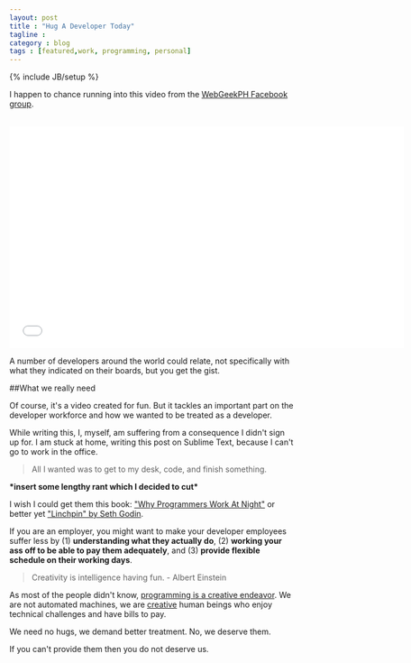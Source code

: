 ```yaml
---
layout: post
title : "Hug A Developer Today"
tagline : 
category : blog
tags : [featured,work, programming, personal]
---
```

{% include JB/setup %}

I happen to chance running into this video from the [WebGeekPH Facebook group](https://www.facebook.com/groups/webgeekph/).

<br />

<iframe width="700" height="394" src="//www.youtube.com/embed/1lqxORnQARw?rel=0" frameborder="0" allowfullscreen="1"> Hug a developer today </iframe>

A number of developers around the world could relate, not specifically with what they indicated on their boards, but you get the gist.

##What we really need

Of course, it's a video created for fun. But it tackles an important part on the developer workforce and how we wanted to be treated as a developer.

While writing this, I, myself, am suffering from a consequence I didn't sign up for. I am stuck at home, writing this post on Sublime Text, because I can't go to work in the office.

> All I wanted was to get to my desk, code, and finish something.

**\*insert some lengthy rant which I decided to cut\***

I wish I could get them this book: ["Why Programmers Work At Night"](https://leanpub.com/nightowls) or better yet ["Linchpin" by Seth Godin](http://amzn.to/18ekKGP).

If you are an employer, you might want to make your developer employees suffer less by (1) **understanding what they actually do**, (2) **working your ass off to be able to pay them adequately**, and (3) **provide flexible schedule on their working days**. 

> Creativity is intelligence having fun. - Albert Einstein

As most of the people didn't know, [programming is a creative endeavor](http://zachholman.com/posts/how-github-works-hours/). We are not automated machines, we are [creative](http://zachholman.com/posts/how-github-works-creativity/) human beings who enjoy technical challenges and have bills to pay.

We need no hugs, we demand better treatment. No, we deserve them. 

If you can't provide them then you do not deserve us.
